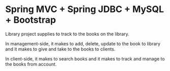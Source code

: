# Spring MVC + Spring JDBC + MySQL + Bootstrap

Library project supplies to track to the books on the library.

In management-side, it makes to add, delete, update to the book to library and it makes to give and take to the books to clients.

In client-side, it makes to search books and it makes to track and manage to the books from account.
